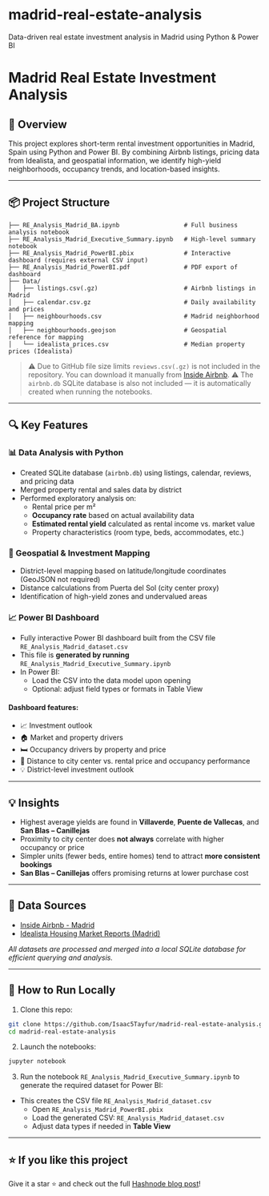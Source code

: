 # madrid-real-estate-analysis
Data-driven real estate investment analysis in Madrid using Python &amp; Power BI

# Madrid Real Estate Investment Analysis

## 📍 Overview

This project explores short-term rental investment opportunities in Madrid, Spain using Python and Power BI. By combining Airbnb listings, pricing data from Idealista, and geospatial information, we identify high-yield neighborhoods, occupancy trends, and location-based insights.

---

## 📦 Project Structure

```
├── RE_Analysis_Madrid_BA.ipynb                  # Full business analysis notebook
├── RE_Analysis_Madrid_Executive_Summary.ipynb   # High-level summary notebook
├── RE_Analysis_Madrid_PowerBI.pbix              # Interactive dashboard (requires external CSV input)
├── RE_Analysis_Madrid_PowerBI.pdf               # PDF export of dashboard
├── Data/
│   ├── listings.csv(.gz)                        # Airbnb listings in Madrid
│   ├── calendar.csv.gz                          # Daily availability and prices
│   ├── neighbourhoods.csv                       # Madrid neighborhood mapping
│   ├── neighbourhoods.geojson                   # Geospatial reference for mapping
│   └── idealista_prices.csv                     # Median property prices (Idealista)
```

> ⚠️ Due to GitHub file size limits `reviews.csv(.gz)` is not included in the repository. You can download it manually from [Inside Airbnb](http://insideairbnb.com/get-the-data.html). ⚠️ The `airbnb.db` SQLite database is also not included — it is automatically created when running the notebooks.

---

## 🔍 Key Features

### 📊 Data Analysis with Python

- Created SQLite database (`airbnb.db`) using listings, calendar, reviews, and pricing data
- Merged property rental and sales data by district
- Performed exploratory analysis on:
  - Rental price per m²
  - **Occupancy rate** based on actual availability data
  - **Estimated rental yield** calculated as rental income vs. market value
  - Property characteristics (room type, beds, accommodates, etc.)

### 📌 Geospatial & Investment Mapping

- District-level mapping based on latitude/longitude coordinates (GeoJSON not required)
- Distance calculations from Puerta del Sol (city center proxy)
- Identification of high-yield zones and undervalued areas

### 📈 Power BI Dashboard

- Fully interactive Power BI dashboard built from the CSV file `RE_Analysis_Madrid_dataset.csv`
- This file is **generated by running** `RE_Analysis_Madrid_Executive_Summary.ipynb`
- In Power BI:
  - Load the CSV into the data model upon opening
  - Optional: adjust field types or formats in Table View

#### Dashboard features:

- 📈 Investment outlook
- 🏠 Market and property drivers
- 🛏️ Occupancy drivers by property and price
- 📍 Distance to city center vs. rental price and occupancy performance
- 💡 District-level investment outlook

---

## 💡 Insights

- Highest average yields are found in **Villaverde**, **Puente de Vallecas**, and **San Blas – Canillejas**
- Proximity to city center does **not always** correlate with higher occupancy or price
- Simpler units (fewer beds, entire homes) tend to attract **more consistent bookings**
- **San Blas – Canillejas** offers promising returns at lower purchase cost

---

## 📁 Data Sources

- [Inside Airbnb - Madrid](http://insideairbnb.com/get-the-data.html)
- [Idealista Housing Market Reports (Madrid)](https://www.idealista.com/sala-de-prensa/informes-precio-vivienda/venta/madrid-comunidad/madrid-provincia/madrid/)

*All datasets are processed and merged into a local SQLite database for efficient querying and analysis.*

---

## 🚀 How to Run Locally

1. Clone this repo:

```bash
git clone https://github.com/Isaac5Tayfur/madrid-real-estate-analysis.git
cd madrid-real-estate-analysis
```

2. Launch the notebooks:

```bash
jupyter notebook
```

3. Run the notebook `RE_Analysis_Madrid_Executive_Summary.ipynb` to generate the required dataset for Power BI:

- This creates the CSV file `RE_Analysis_Madrid_dataset.csv`
  - Open `RE_Analysis_Madrid_PowerBI.pbix`
  - Load the generated CSV: `RE_Analysis_Madrid_dataset.csv`
  - Adjust data types if needed in **Table View**

---

## ⭐ If you like this project

Give it a star ⭐ and check out the full [Hashnode blog post](https://tayfur-ac.hashnode.dev//madrid-real-estate-investment-analysis)!
